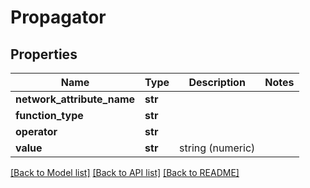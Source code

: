 # Propagator

## Properties
Name | Type | Description | Notes
------------ | ------------- | ------------- | -------------
**network_attribute_name** | **str** |  | 
**function_type** | **str** |  | 
**operator** | **str** |  | 
**value** | **str** | string (numeric) | 

[[Back to Model list]](../README.md#documentation-for-models) [[Back to API list]](../README.md#documentation-for-api-endpoints) [[Back to README]](../README.md)

